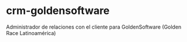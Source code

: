 # crm-goldensoftware
Administrador de relaciones con el cliente para GoldenSoftware (Golden Race Latinoamérica) 

